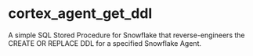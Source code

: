 # cortex_agent_get_ddl
A simple SQL Stored Procedure for Snowflake that reverse-engineers the CREATE OR REPLACE DDL for a specified Snowflake Agent.
